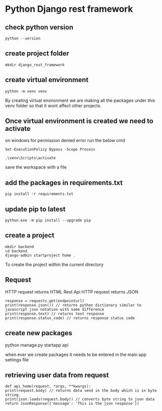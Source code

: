 # Python Django rest framework

## check python version

```
python --version
```

## create project folder

```
mkdir django_rest_framework
```

## create virtual environment

```
python -m venv venv
```

By creating virtual environment we are making all the packages under this venv folder so that it wont affect other projects.

## Once virtual environment is created we need to activate

on windows for permission denied error run the below cmd

```
Set-ExecutionPolicy Bypass -Scope Process

.\venv\Scripts\activate
```

save the workspace with a file

## add the packages in requirements.txt

```
pip install -r requirements.txt
```

## update pip to latest

```
python.exe -m pip install --upgrade pip
```

## create a project

```
mkdir backend
cd backend
django-admin startproject home .
```

To create the project within the current directory

## Request

HTTP request returns HTML
Rest Api HTTP request returns JSON

```
response = requests.get(endpointurl)
print(response.json()) // returns python dictionary similar to javascript json notation with some difference
print(response.text) // returns text response
print(response.status_code) // returns response status code
```

## create new packages

python manage.py startapp api

when ever we create packages it needs to be entered in the main app settings file

## retrieving user data from request

```
def api_home(request, *args, **kwargs):
print(request.body) // returns data send in the body which is in byte string.
print(json.loads(request.body)) // converts byte string to json data
return JsonResponse({'message': 'This is the json response'})
```
